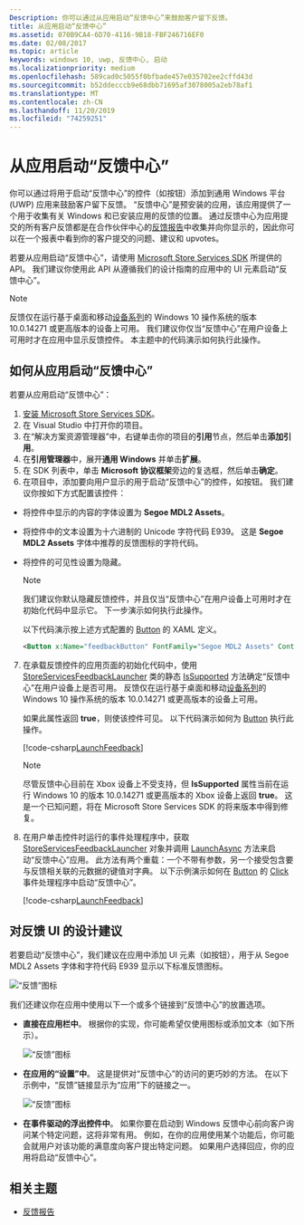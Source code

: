 ```yaml
---
Description: 你可以通过从应用启动“反馈中心”来鼓励客户留下反馈。
title: 从应用启动“反馈中心”
ms.assetid: 070B9CA4-6D70-4116-9B18-FBF246716EF0
ms.date: 02/08/2017
ms.topic: article
keywords: windows 10, uwp, 反馈中心, 启动
ms.localizationpriority: medium
ms.openlocfilehash: 589cad0c5055f0bfbade457e035702ee2cffd43d
ms.sourcegitcommit: b52ddecccb9e68dbb71695af3078005a2eb78af1
ms.translationtype: MT
ms.contentlocale: zh-CN
ms.lasthandoff: 11/20/2019
ms.locfileid: "74259251"
---
```

# <a name="launch-feedback-hub-from-your-app"></a>从应用启动“反馈中心”

你可以通过将用于启动“反馈中心”的控件（如按钮）添加到通用 Windows 平台 (UWP) 应用来鼓励客户留下反馈。 “反馈中心”是预安装的应用，该应用提供了一个用于收集有关 Windows 和已安装应用的反馈的位置。 通过反馈中心为应用提交的所有客户反馈都是在合作伙伴中心的[反馈报告](../publish/feedback-report.md)中收集并向你显示的，因此你可以在一个报表中看到你的客户提交的问题、建议和 upvotes。

若要从应用启动“反馈中心”，请使用 [Microsoft Store Services SDK](https://marketplace.visualstudio.com/items?itemName=AdMediator.MicrosoftStoreServicesSDK) 所提供的 API。 我们建议你使用此 API 从遵循我们的设计指南的应用中的 UI 元素启动“反馈中心”。

> [!NOTE]
> 反馈仅在运行基于桌面和移动[设备系列](https://docs.microsoft.com/windows/uwp/get-started/universal-application-platform-guide)的 Windows 10 操作系统的版本 10.0.14271 或更高版本的设备上可用。 我们建议你仅当“反馈中心”在用户设备上可用时才在应用中显示反馈控件。 本主题中的代码演示如何执行此操作。

## <a name="how-to-launch-feedback-hub-from-your-app"></a>如何从应用启动“反馈中心”

若要从应用启动“反馈中心”：

1. [安装 Microsoft Store Services SDK](microsoft-store-services-sdk.md#install-the-sdk)。
2. 在 Visual Studio 中打开你的项目。
3. 在“解决方案资源管理器”中，右键单击你的项目的**引用**节点，然后单击**添加引用**。
4. 在**引用管理器**中，展开**通用 Windows** 并单击**扩展**。
5. 在 SDK 列表中，单击 **Microsoft 协议框架**旁边的复选框，然后单击**确定**。
6. 在项目中，添加要向用户显示的用于启动“反馈中心”的控件，如按钮。 我们建议你按如下方式配置该控件：
  * 将控件中显示的内容的字体设置为 **Segoe MDL2 Assets**。
  * 将控件中的文本设置为十六进制的 Unicode 字符代码 E939。 这是 **Segoe MDL2 Assets** 字体中推荐的反馈图标的字符代码。
  * 将控件的可见性设置为隐藏。
    > [!NOTE]
    > 我们建议你默认隐藏反馈控件，并且仅当“反馈中心”在用户设备上可用时才在初始化代码中显示它。 下一步演示如何执行此操作。

    以下代码演示按上述方式配置的 [Button](https://docs.microsoft.com/uwp/api/Windows.UI.Xaml.Controls.Button) 的 XAML 定义。

    ```XML
    <Button x:Name="feedbackButton" FontFamily="Segoe MDL2 Assets" Content="&#xE939;" HorizontalAlignment="Left" Margin="138,352,0,0" VerticalAlignment="Top" Visibility="Collapsed"  Click="feedbackButton_Click"/>
    ```

7. 在承载反馈控件的应用页面的初始化代码中，使用 [StoreServicesFeedbackLauncher](https://docs.microsoft.com/uwp/api/microsoft.services.store.engagement.storeservicesfeedbacklauncher.issupported) 类的静态 [IsSupported](https://docs.microsoft.com/uwp/api/microsoft.services.store.engagement.storeservicesfeedbacklauncher) 方法确定“反馈中心”在用户设备上是否可用。 反馈仅在运行基于桌面和移动[设备系列](https://docs.microsoft.com/windows/uwp/get-started/universal-application-platform-guide)的 Windows 10 操作系统的版本 10.0.14271 或更高版本的设备上可用。

    如果此属性返回 **true**，则使该控件可见。 以下代码演示如何为 [Button](https://docs.microsoft.com/uwp/api/windows.ui.xaml.controls.button) 执行此操作。

    [!code-csharp[LaunchFeedback](./code/StoreSDKSamples/cs/FeedbackPage.xaml.cs#ToggleFeedbackVisibility)]
      > [!NOTE]
      > 尽管反馈中心目前在 Xbox 设备上不受支持，但 **IsSupported** 属性当前在运行 Windows 10 的版本 10.0.14271 或更高版本的 Xbox 设备上返回 **true**。 这是一个已知问题，将在 Microsoft Store Services SDK 的将来版本中得到修复。  

8. 在用户单击控件时运行的事件处理程序中，获取 [StoreServicesFeedbackLauncher](https://docs.microsoft.com/uwp/api/microsoft.services.store.engagement.storeservicesfeedbacklauncher) 对象并调用 [LaunchAsync](https://docs.microsoft.com/uwp/api/microsoft.services.store.engagement.storeservicesfeedbacklauncher.launchasync) 方法来启动“反馈中心”应用。 此方法有两个重载：一个不带有参数，另一个接受包含要与反馈相关联的元数据的键值对字典。 以下示例演示如何在 [Button](https://docs.microsoft.com/uwp/api/windows.ui.xaml.controls.primitives.buttonbase.click) 的 [Click](https://docs.microsoft.com/uwp/api/Windows.UI.Xaml.Controls.Button) 事件处理程序中启动“反馈中心”。

    [!code-csharp[LaunchFeedback](./code/StoreSDKSamples/cs/FeedbackPage.xaml.cs#FeedbackButtonClick)]

## <a name="design-recommendations-for-your-feedback-ui"></a>对反馈 UI 的设计建议

若要启动“反馈中心”，我们建议在应用中添加 UI 元素（如按钮），用于从 Segoe MDL2 Assets 字体和字符代码 E939 显示以下标准反馈图标。

![“反馈”图标](images/feedback_icon.PNG)

我们还建议你在应用中使用以下一个或多个链接到“反馈中心”的放置选项。
* **直接在应用栏中**。 根据你的实现，你可能希望仅使用图标或添加文本（如下所示）。

  ![“反馈”图标](images/feedback_appbar_placement.png)

* **在应用的“设置”中**。 这是提供对“反馈中心”的访问的更巧妙的方法。 在以下示例中，“反馈”链接显示为“应用”下的链接之一。

  ![“反馈”图标](images/feedback_settings_placement.png)

* **在事件驱动的浮出控件中**。 如果你要在启动到 Windows 反馈中心前向客户询问某个特定问题，这将非常有用。 例如，在你的应用使用某个功能后，你可能会就用户对该功能的满意度向客户提出特定问题。 如果用户选择回应，你的应用将启动“反馈中心”。


## <a name="related-topics"></a>相关主题

* [反馈报告](../publish/feedback-report.md)
